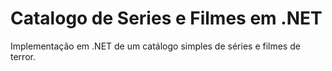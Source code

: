 # Catalogo de Series e Filmes em .NET
 Implementação em .NET de um catálogo simples de séries e filmes de terror.

